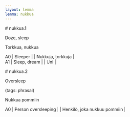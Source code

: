 ```yaml
---
layout: lemma
lemma: nukkua
---
```


<div class="sense">
# <span class="sensename">nukkua.1</span>

<span class="description">Doze, sleep</span>



<span class="description">Torkkua, nukkua</span>

A0 | Sleeper |   | Nukkuja, torkkuja |  
A1 | Sleep, dream |   | Uni |  

</div>

<div class="sense">
# <span class="sensename">nukkua.2</span>

<span class="description">Oversleep</span>

(tags: phrasal)

<span class="description">Nukkua pommiin</span>

A0 | Person oversleeping |   | Henkilö, joka nukkuu pommiin |  

</div>

